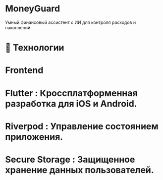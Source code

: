# MoneyGuard
Умный финансовый ассистент с ИИ для контроля расходов и накоплений

# 📱 Технологии
# Frontend
# Flutter : Кроссплатформенная разработка для iOS и Android.
# Riverpod : Управление состоянием приложения.
# Secure Storage : Защищенное хранение данных пользователей.
